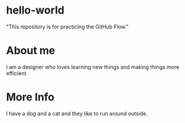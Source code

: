 # hello-world
"This repository is for practicing the GitHub Flow."

# About me
I am a designer who loves learning new things and making things more efficient.

# More Info
I have a dog and a cat and they like to run around outside.
